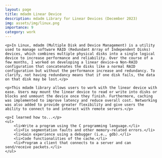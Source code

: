 ```yaml
---
layout: page
title: mdadm Linear Device
description: mdadm Library for Linear Devices (December 2023)
img: assets/img/linux.png
importance: 9
category: work
---
```


<div>

    <p>In Linux, mdadm (Multiple Disk and Device Management) is a utility used to manage software RAID (Redundant Array of Independent Disks) devices, which combines multiple physical disks into a single logical device to increase performance and reliability. Over the course of a few months, I worked on developing a linear device—a Non-RAID configuration that concatenates the disks like a normal RAID configuration but without the performance increase and redundancy. To clarify, not having redundancy means that if one disk fails, the data on that disk may be lost.</p>

    <p>This mdadm library allows users to work with the linear device with ease. Users may mount the linear device to read or write into disks or blocks and unmount the device once they finish. Furthermore, caching was implemented to improve latency and reduce overall cost. Networking was also added to provide greater flexibility and give users the ability to connect to and interact with remote servers.</p>

    <p>I learned how to...</p>
    <ul>
        <li>Write a program using the C programming language.</li>
        <li>Fix segmentation faults and other memory-related errors.</li>
        <li>Gain experience using a debugger (i.e., gdb).</li>
        <li>Code functionalities of the cache.</li>
        <li>Program a client that connects to a server and can send/receive packets.</li>
    </ul>

</div>
